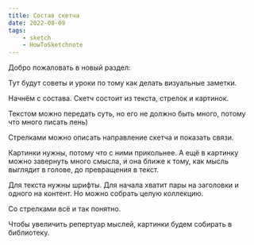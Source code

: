 ```yaml
---
title: Состав скетча
date: 2022-08-09
tags:
    - sketch
    - HowToSketchnote
---
```


Добро пожаловать в новый раздел:

Тут будут советы и уроки по тому как делать визуальные заметки.

Начнём с состава. Скетч состоит из текста, стрелок и картинок.

Текстом можно передать суть, но его не должно быть много, потому что много писать лень)

Стрелками можно описать направление скетча и показать связи.

Картинки нужны, потому что с ними прикольнее. А ещё в картинку можно завернуть много смысла, и она ближе к тому, как мысль выглядит в голове, до превращения в текст.

Для текста нужны шрифты. Для начала хватит пары на заголовки и одного на контент. Но можно собрать целую коллекцию.

Со стрелками всё и так понятно.

Чтобы увеличить репертуар мыслей, картинки будем собирать в библиотеку.
